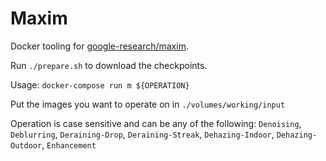 # Maxim

Docker tooling for [google-research/maxim](https://github.com/google-research/maxim).

Run `./prepare.sh` to download the checkpoints. 

Usage: `docker-compose run m ${OPERATION}`

Put the images you want to operate on in `./volumes/working/input`

Operation is case sensitive and can be any of the following: `Denoising`, `Deblurring`, `Deraining-Drop`, `Deraining-Streak`, `Dehazing-Indoor`, `Dehazing-Outdoor`, `Enhancement` 